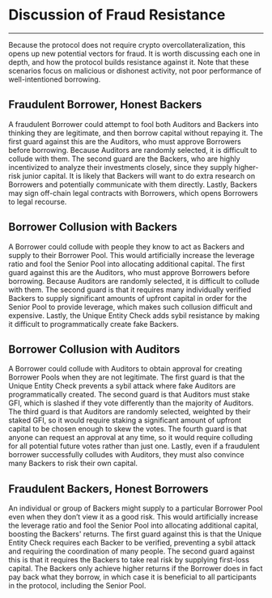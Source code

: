 # Discussion of Fraud Resistance
---
Because the protocol does not require crypto overcollateralization, this opens up new
potential vectors for fraud. It is worth discussing each one in depth, and how the
protocol builds resistance against it. Note that these scenarios focus on malicious or
dishonest activity, not poor performance of well-intentioned borrowing.

## Fraudulent Borrower, Honest Backers
A fraudulent Borrower could attempt to fool both Auditors and Backers into thinking
they are legitimate, and then borrow capital without repaying it. The first guard against
this are the Auditors, who must approve Borrowers before borrowing. Because Auditors
are randomly selected, it is difficult to collude with them. The second guard are the
Backers, who are highly incentivized to analyze their investments closely, since they
supply higher-risk junior capital. It is likely that Backers will want to do extra research
on Borrowers and potentially communicate with them directly. Lastly, Backers may
sign off-chain legal contracts with Borrowers, which opens Borrowers to legal recourse.

## Borrower Collusion with Backers
A Borrower could collude with people they know to act as Backers and supply to their
Borrower Pool. This would artificially increase the leverage ratio and fool the Senior
Pool into allocating additional capital. The first guard against this are the Auditors, who
must approve Borrowers before borrowing. Because Auditors are randomly selected, it
is difficult to collude with them. The second guard is that it requires many individually
verified Backers to supply significant amounts of upfront capital in order for the Senior
Pool to provide leverage, which makes such collusion difficult and expensive. Lastly, the
Unique Entity Check adds sybil resistance by making it difficult to programmatically
create fake Backers.

## Borrower Collusion with Auditors
A Borrower could collude with Auditors to obtain approval for creating Borrower Pools
when they are not legitimate. The first guard is that the Unique Entity Check prevents a
sybil attack where fake Auditors are programmatically created. The second guard is
that Auditors must stake GFI, which is slashed if they vote differently than the majority
of Auditors. The third guard is that Auditors are randomly selected, weighted by their
staked GFI, so it would require staking a significant amount of upfront capital to be
chosen enough to skew the votes. The fourth guard is that anyone can request an
approval at any time, so it would require colluding for all potential future votes rather
than just one. Lastly, even if a fraudulent borrower successfully colludes with Auditors,
they must also convince many Backers to risk their own capital.

## Fraudulent Backers, Honest Borrowers
An individual or group of Backers might supply to a particular Borrower Pool even
when they don’t view it as a good risk. This would artificially increase the leverage ratio
and fool the Senior Pool into allocating additional capital, boosting the Backers'
returns. The first guard against this is that the Unique Entity Check requires each
Backer to be verified, preventing a sybil attack and requiring the coordination of many
people. The second guard against this is that it requires the Backers to take real risk by
supplying first-loss capital. The Backers only achieve higher returns if the Borrower
does in fact pay back what they borrow, in which case it is beneficial to all participants
in the protocol, including the Senior Pool.